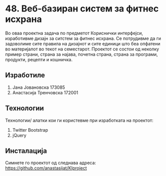 # 48. Веб-базиран систем за фитнес исхрана
Во оваа проектна задача по предметот Кориснички интерфејси, изработивме дизајн за ситстем за фитнес исхрана. Се потрудивме да ги задоволиме сите 
правила на дизајнот и сите единици што беа опфатени во материјалот во текот на семестарот. Проектот се состои од неколку пример страни, страна за најава,
почетна страна, страна за програми, продукти, рецепти и кошничка. 
## Изработиле
1. Јана Јовановска 173085
2. Анастасија Тренчовска 172001
## Технологии
Технологии/ алатки кои ги користевме при изработката на проектот:
1. Twitter Bootstrap
2. jQuery
## Инсталација
Симнете го проектот од следнава адреса: https://github.com/anastasijat/KIproject

